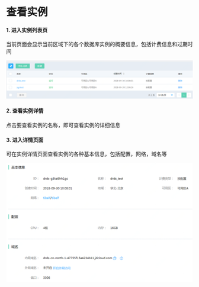 # 查看实例

#### 1. 进入实例列表页

当前页面会显示当前区域下的各个数据库实例的概要信息，包括计费信息和过期时间

![实例列表](../../../../../image/DRDS/instance_list.png)

#### 2. 查看实例详情

点击要查看实例的名称，即可查看实例的详细信息

#### 3. 进入详情页面

可在实例详情页面查看实例的各种基本信息，包括配置，网络，域名等

![实例详情](../../../../../image/DRDS/view-instance.png)

